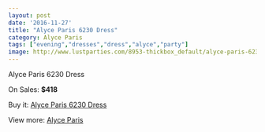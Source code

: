 ```yaml
---
layout: post
date: '2016-11-27'
title: "Alyce Paris 6230 Dress"
category: Alyce Paris
tags: ["evening","dresses","dress","alyce","party"]
image: http://www.lustparties.com/8953-thickbox_default/alyce-paris-6230-dress.jpg
---
```

Alyce Paris 6230 Dress

On Sales: **$418**
<a href="https://www.lustparties.com/en/alyce-paris/3103-alyce-paris-6230-dress.html"><amp-img layout="responsive" width="600" height="600" src="//www.lustparties.com/8953-thickbox_default/alyce-paris-6230-dress.jpg" alt="Alyce Paris 6230 Dress 0" /></a>
<a href="https://www.lustparties.com/en/alyce-paris/3103-alyce-paris-6230-dress.html"><amp-img layout="responsive" width="600" height="600" src="//www.lustparties.com/8954-thickbox_default/alyce-paris-6230-dress.jpg" alt="Alyce Paris 6230 Dress 1" /></a>

Buy it: [Alyce Paris 6230 Dress](https://www.lustparties.com/en/alyce-paris/3103-alyce-paris-6230-dress.html "Alyce Paris 6230 Dress")

View more: [Alyce Paris](https://www.lustparties.com/en/7-alyce-paris "Alyce Paris")